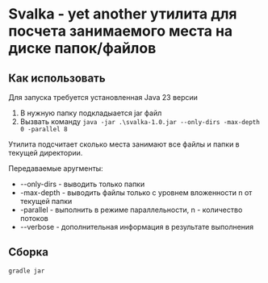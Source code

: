 # Svalka - yet another утилита для посчета занимаемого места на диске папок/файлов

## Как использовать
Для запуска требуется установленная Java 23 версии

1. В нужную папку подкладыается jar файл
2. Вызвать команду `java -jar .\svalka-1.0.jar --only-dirs -max-depth 0 -parallel 8`

Утилита подсчитает сколько места занимают все файлы и папки в текущей директории.

Передаваемые аругменты:
- --only-dirs    - выводить только папки
- -max-depth <n> - выводить файлы только с уровнем вложенности n от текущей папки
- -parallel <n>  - выполнить в режиме параллельности, n - количество потоков
- --verbose      - дополнительная информация в результате выполнения

## Сборка
`gradle jar`